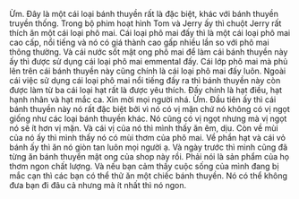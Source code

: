 Ừm. Đây là một cái loại bánh thuyền rất là đặc biệt, khác với bánh thuyền truyền thống. Trong bộ phim hoạt hình Tom và Jerry ấy thì chuột Jerry rất thích ăn một cái loại phô mai. Cái loại phô mai đấy thì là một cái loại phô mai cao cấp, nổi tiếng và nó có giá thành cao gấp nhiều lần so với phô mai thông thường. Và cái nước sốt mật ong phô mai để làm cái bánh thuyền này ấy thì được sử dụng cái loại phô mai emmental đấy. Cái lớp phô mai mà phủ lên trên cái bánh thuyền này cũng chính là cái loại phô mai đấy luôn. Ngoài cái việc sử dụng cái loại phô mai nổi tiếng đấy ra thì bánh thuyền này còn được làm từ ba cái loại hạt rất là được yêu thích. Đấy chính là hạt điều, hạt hạnh nhân và hạt mắc ca. Xin mời mọi người nhá. Ừm. Đầu tiên ấy thì cái bánh thuyền này nó rất đặc biệt bởi vì nó có vị mặn chứ nó không có vị ngọt giống như các loại bánh thuyền khác. Nó cũng có vị ngọt nhưng mà vị ngọt nó sẽ ít hơn vị mặn. Và cái vị của nó thì mình thấy ăn êm, dịu. Còn về mùi của nó ấy thì mình thấy nó có mùi thơm của phô mai. Về phần hạt và cái vỏ bánh ấy thì ăn nó giòn tan luôn mọi người ạ. Và ngày trước thì mình cũng đã từng ăn bánh thuyền mật ong của shop này rồi. Phải nói là sản phẩm của họ thơm ngon chất lượng. Và nếu bạn cảm thấy cuộc sống của mình đang bị mắc cạn thì các bạn có thể thử ăn một chiếc bánh thuyền. Nó có thể không đưa bạn đi đâu cả nhưng mà ít nhất thì nó ngon.